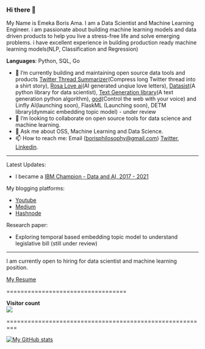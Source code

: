 
### Hi there 👋

My Name is Emeka Boris Ama. I am a Data Scientist and Machine Learning Engineer. i am passionate about building machine learning models and data driven products to help you live a stress-free life and solve emerging problems. i have excellent experience in building production ready machine learning models(NLP, Classification and Regression)

**Languages**: Python, SQL, Go
  
- 🔭 I’m currently building and maintaining open source data tools and products [Twitter Thread Summarizer](twitter.com/summarizethread)(Compress long Twitter thread into a shirt story), [Rosa Love ai](https://rosalove.xyz)(AI generated unqiue love letters), [Datasist](https://github.com/risenW/datasist)(A python library for data scientist), [Text Generation library](https://github.com/Emekaborisama/textgen)(A text generation python algorithm), [god](https://github.com/Emekaborisama/god)(Control the web with your voice) and Linfly AI(launching soon), FlaskML (Launching soon), DETM library(dynmaic embedding topic model) - under review
- 👯 I’m looking to collaborate on open source tools for data science and machine learning.
- 💬 Ask me about OSS, Machine Learning and Data Science.
- 📫 How to reach me: Email (borisphilosophy@gmail.com) [Twitter](https://twitter.com/emeka_boris), [Linkedin](https://www.linkedin.com/in/emekaborisama).

--------------

Latest Updates:

* I became a [IBM Champion - Data and AI, 2017 - 2021](https://developer.ibm.com/champions/)

My blogging platforms:
 * [Youtube](bit.ly/dataknight)
 * [Medium](emekaboris.medium.com)
 * [Hashnode](https://hashnode.com/@emekaboris)
 
 Research paper:
 * Exploring temporal based embedding topic model to understand legislative bill (still under review)

-----------------------------------
I am currently open to hiring for data scientist and machine learning position. 

 [My Resume](https://docs.google.com/document/d/111tv87hUbvvwbvdz2hgGvuOUH0eOuC-wubHUDPY-WfU/edit?usp=sharing)
 
 ==================================
 
 <p align="left"> 
  <b>Visitor count</b><br>
  <img src="https://profile-counter.glitch.me/Ezike/count.svg" />
</p>
=========================================================



 [![My GitHub stats](https://github-readme-stats.vercel.app/api?username=emekaborisama)](https://github.com/emekaborisama/github-readme-stats)

